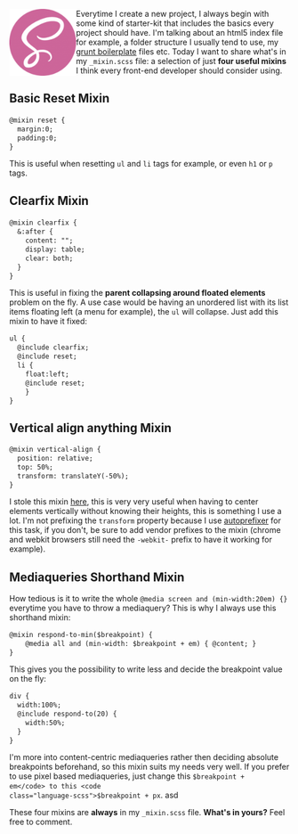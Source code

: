 
<img src="/images/blog/seal-color-aef0354c-150x150.png" style="width:120px;height:auto;float:left;" alt="sass mixin" /> Everytime I create a new project, I always begin with some kind of starter-kit that includes the basics every 
project should have. I'm talking about an html5 index file for example, a folder structure I usually tend to use, 
my <a title="Grunt Boilerplate for Front End Developers and Webdesigners" href="http://valeriopierbattista.com/blog/grunt-boilerplate-for-front-end-developers-and-webdesigners/">grunt boilerplate</a> files etc. 
Today I want to share what's in my <code class="markup">_mixin.scss</code> file: a selection of just <strong>four useful mixins</strong> I think every front-end developer should consider using.

<!--more-->
<h2>Basic Reset Mixin</h2>
<pre class="language-scss"><code>@mixin reset {
  margin:0;
  padding:0;
}</code></pre>

This is useful when resetting <code class="language-markup">ul</code> and <code class="language-markup">li</code> tags for example, or even <code class="language-markup">h1</code> or <code class="language-markup">p</code> tags.
<h2>Clearfix Mixin</h2>
<pre class="language-scss"><code>@mixin clearfix {
  &amp;:after {
    content: "";
    display: table; 
    clear: both;
  }
}</code></pre>

This is useful in fixing the <strong>parent collapsing around floated elements</strong> problem on the fly. A use case would be having an unordered list with its list items floating left (a menu for example), the <code class="language-markup">ul</code> will collapse. Just add this mixin to have it fixed:
<pre class="language-scss"><code>ul {
  @include clearfix;
  @include reset;
  li {
    float:left;
    @include reset;
    }
}</code></pre>


<h2>Vertical align anything Mixin</h2>
<pre class="language-scss"><code>@mixin vertical-align {
  position: relative;
  top: 50%;
  transform: translateY(-50%);
}</code></pre>

I stole this mixin <a href="http://zerosixthree.se/vertical-align-anything-with-just-3-lines-of-css/" target="_blank">here</a>, this is very very useful when having to center elements vertically without knowing their heights, this 
is something I use a lot. I'm not prefixing the <code class="language-css">transform</code> property because I use <a href="https://github.com/postcss/autoprefixer" target="_blank">autoprefixer</a> for this task, if you don't, be sure 
to add vendor prefixes to the mixin (chrome and webkit browsers still need the <code class="language-css">-webkit-</code> prefix to have it working for example).

<h2>Mediaqueries Shorthand Mixin</h2>
How tedious is it to write the whole <code class="language-css">@media screen and (min-width:20em) {}</code> everytime you have to throw a mediaquery? This is why I always use this shorthand mixin:
<pre class="language-scss"><code>@mixin respond-to-min($breakpoint) {
    @media all and (min-width: $breakpoint + em) { @content; }
}</code></pre>


This gives you the possibility to write less and decide the breakpoint value on the fly:
<pre class="language-scss"><code>div {
  width:100%;
  @include respond-to(20) {
    width:50%;
  }
}</code></pre>


I'm more into content-centric mediaqueries rather then deciding absolute breakpoints beforehand, so this mixin suits my needs very well. If you prefer to use pixel based mediaqueries, 
just change this <code class="language-scss">$breakpoint + em</code> to this <code class="language-scss">$breakpoint + px</code>. asd

These four mixins are <strong>always</strong> in my <code class="language-markup">_mixin.scss</code> file. <strong>What's in yours?</strong> Feel free to comment.